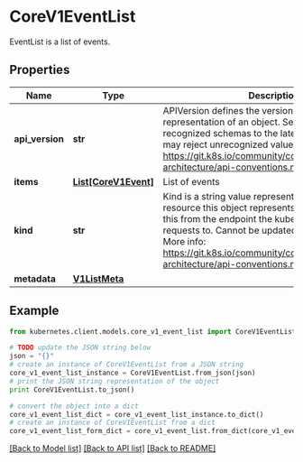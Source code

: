 # CoreV1EventList

EventList is a list of events.

## Properties
Name | Type | Description | Notes
------------ | ------------- | ------------- | -------------
**api_version** | **str** | APIVersion defines the versioned schema of this representation of an object. Servers should convert recognized schemas to the latest internal value, and may reject unrecognized values. More info: https://git.k8s.io/community/contributors/devel/sig-architecture/api-conventions.md#resources | [optional] 
**items** | [**List[CoreV1Event]**](CoreV1Event.md) | List of events | 
**kind** | **str** | Kind is a string value representing the REST resource this object represents. Servers may infer this from the endpoint the kubernetes.client submits requests to. Cannot be updated. In CamelCase. More info: https://git.k8s.io/community/contributors/devel/sig-architecture/api-conventions.md#types-kinds | [optional] 
**metadata** | [**V1ListMeta**](V1ListMeta.md) |  | [optional] 

## Example

```python
from kubernetes.client.models.core_v1_event_list import CoreV1EventList

# TODO update the JSON string below
json = "{}"
# create an instance of CoreV1EventList from a JSON string
core_v1_event_list_instance = CoreV1EventList.from_json(json)
# print the JSON string representation of the object
print CoreV1EventList.to_json()

# convert the object into a dict
core_v1_event_list_dict = core_v1_event_list_instance.to_dict()
# create an instance of CoreV1EventList from a dict
core_v1_event_list_form_dict = core_v1_event_list.from_dict(core_v1_event_list_dict)
```
[[Back to Model list]](../README.md#documentation-for-models) [[Back to API list]](../README.md#documentation-for-api-endpoints) [[Back to README]](../README.md)


